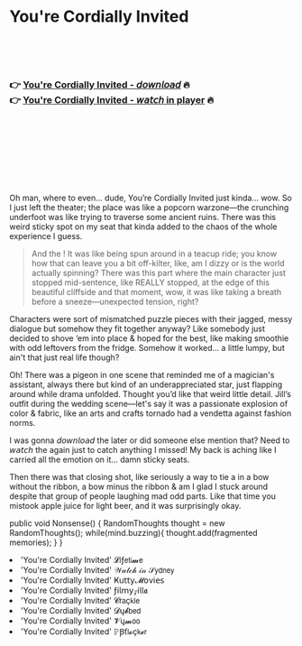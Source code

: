 <h1>You're Cordially Invited</h1>

<br><br><br>

<h3>👉 <a href="https://Erics-mextdarihou1986.github.io/xxlhupcbsx/">You're Cordially Invited - 𝘥𝘰𝘸𝘯𝘭𝘰𝘢𝘥</a> 🔥<br>
👉 <a href="https://Erics-mextdarihou1986.github.io/xxlhupcbsx/">You're Cordially Invited - 𝘸𝘢𝘵𝘤𝘩 in player</a> 🔥
</h3>



<br><br><br><br><br><br><br>


Oh man, where to even... dude, You’re Cordially Invited just kinda... wow. So I just left the theater; the place was like a popcorn warzone—the crunching underfoot was like trying to traverse some ancient ruins. There was this weird sticky spot on my seat that kinda added to the chaos of the whole experience I guess.

> And the  ! It was like being spun around in a teacup ride; you know how that can leave you a bit off-kilter, like, am I dizzy or is the world actually spinning? There was this part where the main character just stopped mid-sentence, like REALLY stopped, at the edge of this beautiful cliffside and that moment, wow, it was like taking a breath before a sneeze—unexpected tension, right?

Characters were sort of mismatched puzzle pieces with their jagged, messy dialogue but somehow they fit together anyway? Like somebody just decided to shove ‘em into place & hoped for the best, like making smoothie with odd leftovers from the fridge. Somehow it worked... a little lumpy, but ain't that just real life though?

Oh! There was a pigeon in one scene that reminded me of a magician's assistant, always there but kind of an underappreciated star, just flapping around while drama unfolded. Thought you’d like that weird little detail. Jill’s outfit during the wedding scene—let's say it was a passionate explosion of color & fabric, like an arts and crafts tornado had a vendetta against fashion norms.

I was gonna 𝘥𝘰𝘸𝘯𝘭𝘰𝘢𝘥 the   later or did someone else mention that? Need to 𝘸𝘢𝘵𝘤𝘩 the   again just to catch anything I missed! My back is aching like I carried all the emotion on it... damn sticky seats.

Then there was that closing shot, like seriously a way to tie a   in a bow without the ribbon, a bow minus the ribbon & am I glad I stuck around despite that group of people laughing mad odd parts. Like that time you mistook apple juice for light beer, and it was surprisingly okay.

public void Nonsense()
{
    RandomThoughts thought = new RandomThoughts();
    while(mind.buzzing){
        thought.add(fragmented memories);
    }
}

<li>'You're Cordially Invited' 𝓛𝗂ƒ𝖾𝗍𝗂𝓶𝖾</li>
<li>'You're Cordially Invited' 𝒲𝒶𝓉𝒸𝒽 𝒾𝓃 𝒮𝗒𝖽𝗇𝖾𝗒</li>
<li>'You're Cordially Invited' Ҝ𝗎𝗍𝗍𝗒𝓜𝗈ν𝗂𝖾𝗌</li>
<li>'You're Cordially Invited' ƒ𝗂𝗅𝗆𝗒𝓏𝗂𝗅𝗅𝖆</li>
<li>'You're Cordially Invited' 𝓒𝗋𝖺ç𝗄𝗅𝖾</li>
<li>'You're Cordially Invited' 𝓓ų𝓫𝖻𝖾𝖽</li>
<li>'You're Cordially Invited' 𝓥ų𝓶𝗈𝗈</li>
<li>'You're Cordially Invited' 𝙿Ꞵť𝗅𝓸ç𝗄𝓮𝗋</li>
